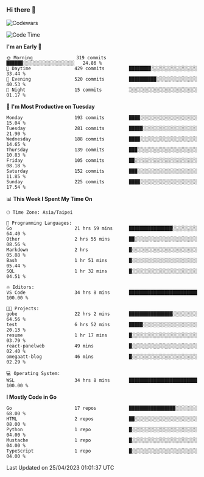 ### Hi there 👋

![Codewars](https://www.codewars.com/users/omegaatt36/badges/small)

<!--START_SECTION:waka-->
![Code Time](http://img.shields.io/badge/Code%20Time-1%2C075%20hrs%2039%20mins-blue)

**I'm an Early 🐤** 

```text
🌞 Morning                319 commits         ██████░░░░░░░░░░░░░░░░░░░   24.86 % 
🌆 Daytime                429 commits         ████████░░░░░░░░░░░░░░░░░   33.44 % 
🌃 Evening                520 commits         ██████████░░░░░░░░░░░░░░░   40.53 % 
🌙 Night                  15 commits          ░░░░░░░░░░░░░░░░░░░░░░░░░   01.17 % 
```
📅 **I'm Most Productive on Tuesday** 

```text
Monday                   193 commits         ████░░░░░░░░░░░░░░░░░░░░░   15.04 % 
Tuesday                  281 commits         █████░░░░░░░░░░░░░░░░░░░░   21.90 % 
Wednesday                188 commits         ████░░░░░░░░░░░░░░░░░░░░░   14.65 % 
Thursday                 139 commits         ███░░░░░░░░░░░░░░░░░░░░░░   10.83 % 
Friday                   105 commits         ██░░░░░░░░░░░░░░░░░░░░░░░   08.18 % 
Saturday                 152 commits         ███░░░░░░░░░░░░░░░░░░░░░░   11.85 % 
Sunday                   225 commits         ████░░░░░░░░░░░░░░░░░░░░░   17.54 % 
```


📊 **This Week I Spent My Time On** 

```text
🕑︎ Time Zone: Asia/Taipei

💬 Programming Languages: 
Go                       21 hrs 59 mins      ████████████████░░░░░░░░░   64.40 % 
Other                    2 hrs 55 mins       ██░░░░░░░░░░░░░░░░░░░░░░░   08.56 % 
Markdown                 2 hrs               █░░░░░░░░░░░░░░░░░░░░░░░░   05.88 % 
Bash                     1 hr 51 mins        █░░░░░░░░░░░░░░░░░░░░░░░░   05.44 % 
SQL                      1 hr 32 mins        █░░░░░░░░░░░░░░░░░░░░░░░░   04.51 % 

🔥 Editors: 
VS Code                  34 hrs 8 mins       █████████████████████████   100.00 % 

🐱‍💻 Projects: 
gobe                     22 hrs 2 mins       ████████████████░░░░░░░░░   64.56 % 
test                     6 hrs 52 mins       █████░░░░░░░░░░░░░░░░░░░░   20.13 % 
resume                   1 hr 17 mins        █░░░░░░░░░░░░░░░░░░░░░░░░   03.79 % 
react-panelweb           49 mins             █░░░░░░░░░░░░░░░░░░░░░░░░   02.40 % 
omegaatt-blog            46 mins             █░░░░░░░░░░░░░░░░░░░░░░░░   02.29 % 

💻 Operating System: 
WSL                      34 hrs 8 mins       █████████████████████████   100.00 % 
```

**I Mostly Code in Go** 

```text
Go                       17 repos            █████████████████░░░░░░░░   68.00 % 
HTML                     2 repos             ██░░░░░░░░░░░░░░░░░░░░░░░   08.00 % 
Python                   1 repo              █░░░░░░░░░░░░░░░░░░░░░░░░   04.00 % 
Mustache                 1 repo              █░░░░░░░░░░░░░░░░░░░░░░░░   04.00 % 
TypeScript               1 repo              █░░░░░░░░░░░░░░░░░░░░░░░░   04.00 % 
```




 Last Updated on 25/04/2023 01:01:37 UTC
<!--END_SECTION:waka-->

<!--
**omegaatt36/omegaatt36** is a ✨ _special_ ✨ repository because its `README.md` (this file) appears on your GitHub profile.

Here are some ideas to get you started:

- 🔭 I’m currently working on ...
- 🌱 I’m currently learning ...
- 👯 I’m looking to collaborate on ...
- 🤔 I’m looking for help with ...
- 💬 Ask me about ...
- 📫 How to reach me: ...
- 😄 Pronouns: ...
- ⚡ Fun fact: ...
-->
